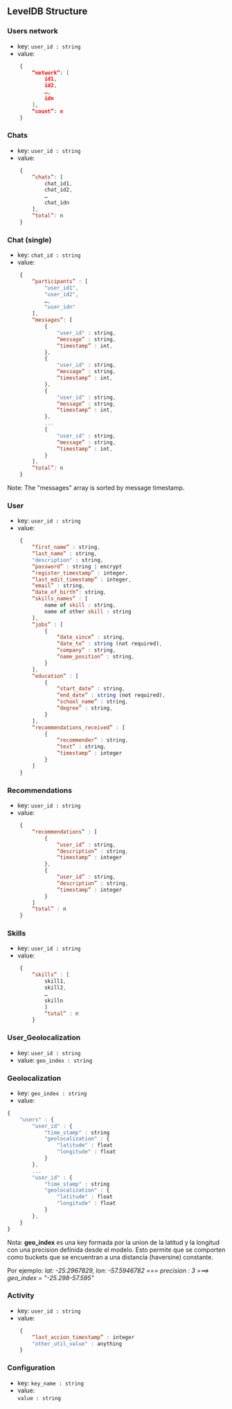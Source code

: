 ## LevelDB Structure


### Users network
- key: 
	`user_id : string`
- value:
```json
	{
		“network”: [ 
			id1,
			id2,
			…,
			idn
		],
		“count”: n
	}
```

### Chats
- key: 
	`user_id : string`
- value:
```javascript
	{
		“chats”: [
			chat_id1,
			chat_id2,
			…
			chat_idn
		],
		“total”: n
	}
```


### Chat (single)
- key: 
	`chat_id : string`
- value:
```javascript
	{	
		“participants” : [
			"user_id1",
			"user_id2",
			…,
			"user_idn"
		],
		“messages”: [
			{
				"user_id" : string,
				“message” : string,
				“timestamp” : int,	
			},
			{
				"user_id" : string,
				“message” : string,
				“timestamp” : int,
			},
			{
				"user_id" : string,
				“message” : string,
				“timestamp” : int,	
			},
			...
			{
				"user_id" : string,
				“message” : string,
				“timestamp” : int,
			}
		],
		“total”: n
	}
```
Note: The "messages" array is sorted by message timestamp.



### User

- key:
	`user_id : string`
- value:
```javascript
	{	
		“first_name” : string,
		“last_name” : string,
		"description" : string,
		“password” : string | encrypt
		“register_timestamp” : integer,
		“last_edit_timestamp” : integer,
		“email” : string,
		“date_of_birth”: string,
		“skills_names” : [
			name of skill : string,
			name of other skill : string
		],
		“jobs” : [
			{
				“date_since” : string,
				“date_to” : string (not required),
				“company” : string,
				“name_position” : string,
			}
		],
		“education” : [
			{
				“start_date” : string,
				“end_date” : string (not required),
				“school_name” : string,
				“degree” : string,
			}
		],
		“recommendations_received” : [
			{
				“recommender” : string,
				“text” : string,
				“timestamp” : integer 
			}
		]
	}
```

### Recommendations

- key: 
	`user_id : string`
- value:
```javascript
	{	
		“recommendations” : [
			{ 
				“user_id” : string,
				“description” : string,
				“timestamp” : integer 
			},
			{ 
				“user_id” : string,
				“description” : string,
				“timestamp” : integer 
			}
		]
		“total” : n
	}
```




### Skills
- key:
	`user_id : string`
- value:
```javascript
	{	
		“skills” : [
			skill1,
			skill2,
			…
			skilln
	        ]
	        “total” : n
        }
```

### User_Geolocalization
- key:
	`user_id : string`
- value:
	`geo_index : string`

### Geolocalization
- key:
	`geo_index : string`
- value:
```javascript
{
	"users" : {
		"user_id" : {
			"time_stamp" : string
			"geolocalization" : {
				"latitude" : float
				"longitude" : float
			}
		},
		...
		"user_id" : {
			"time_stamp" : string
			"geolocalization" : {
				"latitude" : float
				"longitude" : float
			}
		},
	}
}
```

</b>Nota: **geo_index** es una key formada por la union de la latitud y la longitud con una precision definida desde el modelo. 
Esto permite que se comporten como buckets que se encuentran a una distancia (haversine) constante.

Por ejemplo:
*lat: -25.2967829, lon: -57.5946782 === precision : 3 ===> geo_index = "-25.298-57.595"*


### Activity
- key: 
	`user_id : string`
- value:
```javascript
	{	
		“last_accion_timestamp” : integer
		"other_util_value" : anything
	}
```




### Configuration
- key:
	`key_name : string`
- value: 	
	`value : string`


